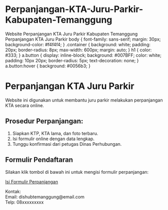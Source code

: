 # Perpanjangan-KTA-Juru-Parkir-Kabupaten-Temanggung
Website Perpanjangan KTA Juru Parkir Kabupaten Temanggung
    Perpanjangan KTA Juru Parkir
    <meta charset="UTF-8">
        body { font-family: sans-serif; margin: 30px; background-color: #f4f4f4; }
        .container { background: white; padding: 20px; border-radius: 8px; max-width: 600px; margin: auto; }
        h1 { color: #333; }
        a.button { display: inline-block; background: #007BFF; color: white; padding: 10px 20px; border-radius: 5px; text-decoration: none; }
        a.button:hover { background: #0056b3; }
    </style>
</head>
<body>
    <div class="container">
        <h1>Perpanjangan KTA Juru Parkir</h1>
        <p>Website ini digunakan untuk membantu juru parkir melakukan perpanjangan KTA secara online.</p>
        <h2>Prosedur Perpanjangan:</h2>
        <ol>
            <li>Siapkan KTP, KTA lama, dan foto terbaru.</li>
            <li>Isi formulir online dengan data lengkap.</li>
            <li>Tunggu konfirmasi dari petugas Dinas Perhubungan.</li>
        </ol>
        <h2>Formulir Pendaftaran</h2>
        <p>Silakan klik tombol di bawah ini untuk mengisi formulir perpanjangan:</p>
        <a class="button" href="https://forms.gle/contohlinkformulir" target="_blank">Isi Formulir Perpanjangan</a>
        <p>Kontak: <br>Email: dishubtemanggung@email.com <br>Telp: 08xxxxxxxxx</p>
    </div>
</body>
</html>
